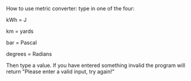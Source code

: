 How to use metric converter:
type in one of the four:

kWh = J

km = yards

bar = Pascal

degrees = Radians


Then type a value. If you have entered something invalid the program will return "Please enter a valid input, try again!"
